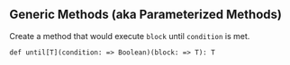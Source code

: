 ## Generic Methods (aka Parameterized Methods)

Create a method that would execute `block` until `condition` is met.

```
def until[T](condition: => Boolean)(block: => T): T
```
